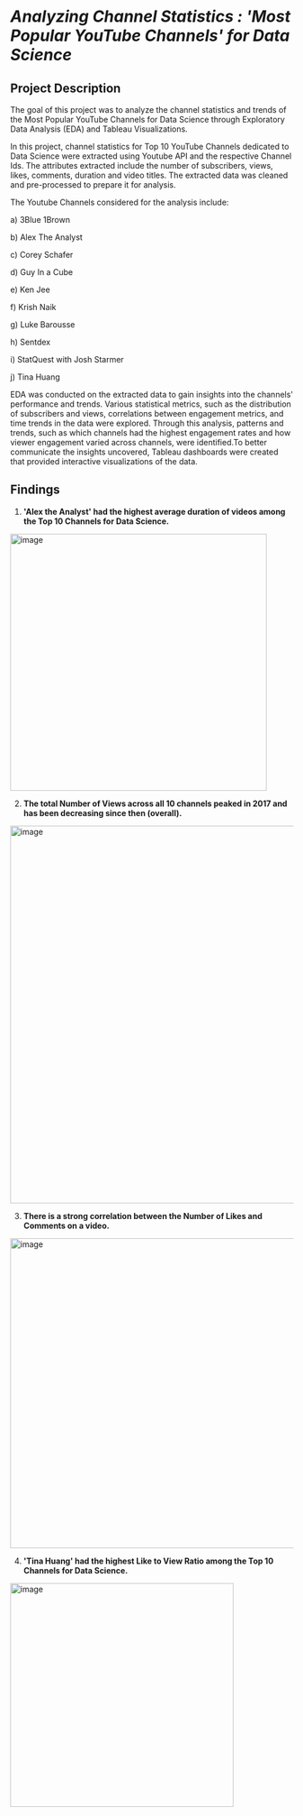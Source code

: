 # _Analyzing Channel Statistics : 'Most Popular YouTube Channels' for Data Science_

## **Project Description**

The goal of this project was to analyze the channel statistics and trends of the Most Popular YouTube Channels for Data Science through Exploratory Data Analysis (EDA) and Tableau Visualizations. 

In this project, channel statistics for Top 10 YouTube Channels dedicated to Data Science were extracted using Youtube API and the respective Channel Ids. The attributes extracted include the number of subscribers, views, likes, comments, duration and video titles. The extracted data was cleaned and pre-processed to prepare it for analysis.

The Youtube Channels considered for the analysis include:

a) 3Blue 1Brown

b) Alex The Analyst

c) Corey Schafer

d) Guy In a Cube

e) Ken Jee

f) Krish Naik

g) Luke Barousse

h) Sentdex

i) StatQuest with Josh Starmer

j) Tina Huang


EDA was conducted on the extracted data to gain insights into the channels' performance and trends. Various statistical metrics, such as the distribution of subscribers and views, correlations between engagement metrics, and time trends in the data were explored. Through this analysis, patterns and trends, such as which channels had the highest engagement rates and how viewer engagement varied across channels, were identified.To better communicate the insights uncovered, Tableau dashboards were created that provided interactive visualizations of the data.


## **Findings**


1) **'Alex the Analyst' had the highest average duration of videos among the Top 10 Channels for Data Science.**

<img width="456" alt="image" src="https://user-images.githubusercontent.com/70052374/225213372-452cefd9-dba1-48d1-b992-46830e095a3d.png">




2) **The total Number of Views across all 10 channels peaked in 2017 and has been decreasing since then (overall).**

<img width="670" alt="image" src="https://user-images.githubusercontent.com/70052374/225214223-ef2bf525-6b13-4eac-ac5a-edf13bee58f0.png">




3) **There is a strong correlation between the Number of Likes and Comments on a video.**

<img width="550" alt="image" src="https://user-images.githubusercontent.com/70052374/225214621-f46189e5-8e46-4bc7-b300-9ff65563ec29.png">




4) **'Tina Huang' had the highest Like to View Ratio among the Top 10 Channels for Data Science.**

<img width="397" alt="image" src="https://user-images.githubusercontent.com/70052374/225215313-823b03f7-cbd0-4e28-a75c-5aa2131ae872.png">


